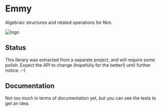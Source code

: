 Emmy
====

Algebraic structures and related operations for Nim.

![logo](https://raw.githubusercontent.com/unicredit/emmy/master/docs/emmy.png)

Status
------

This library was extracted from a separate project, and will require some
polish. Expect the API to change (hopefully for the better!) until further
notice. :-)

Documentation
-------------

Not too much in terms of documentation yet, but you can see the tests
to get an idea.